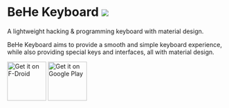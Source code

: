 # BeHe Keyboard <img src="https://travis-ci.org/VladThodo/behe-keyboard.svg?branch=master"></img>
A lightweight hacking &amp; programming keyboard with material design.

BeHe Keyboard aims to provide a smooth and simple keyboard experience, while also providing special keys and interfaces, all with material design.

<a href="https://f-droid.org/packages/com.vlath.keyboard/" target="_blank">
<img src="https://f-droid.org/badge/get-it-on.png" alt="Get it on F-Droid" height="90"/></a>
<a href="https://play.google.com/store/apps/details?id=com.vlath.keyboard" target="_blank">
<img src="https://play.google.com/intl/en_us/badges/images/generic/en-play-badge.png" alt="Get it on Google Play" height="90"/></a>
